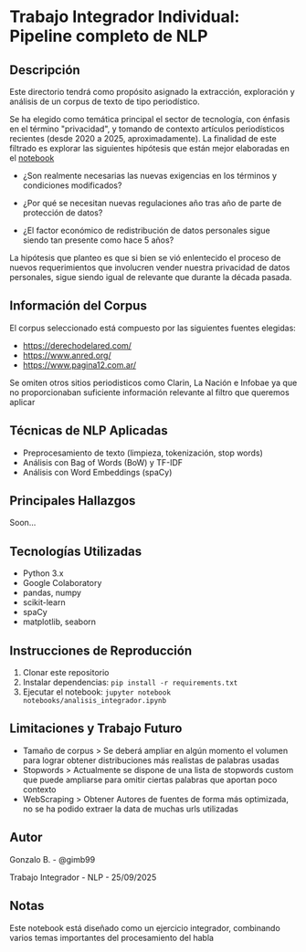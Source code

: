 # Trabajo Integrador Individual: Pipeline completo de NLP
## Descripción
Este directorio tendrá como propósito asignado la extracción, exploración y análisis de un corpus de texto de tipo periodístico.

Se ha elegido como temática principal el sector de tecnología, con énfasis en el término "privacidad", y tomando de contexto artículos periodísticos recientes (desde 2020 a 2025, aproximadamente). La finalidad de este filtrado es explorar las siguientes hipótesis que están mejor elaboradas en el [notebook](notebook/analisis_integrador.ipynb)

* ¿Son realmente necesarias las nuevas exigencias en los términos y condiciones modificados?

* ¿Por qué se necesitan nuevas regulaciones año tras año de parte de protección de datos?

* ¿El factor económico de redistribución de datos personales sigue siendo tan presente como hace 5 años?

La hipótesis que planteo es que si bien se vió enlentecido el proceso de nuevos requerimientos que involucren vender nuestra privacidad de datos personales, sigue siendo igual de relevante que durante la década pasada.

## Información del Corpus
El corpus seleccionado está compuesto por las siguientes fuentes elegidas:

* https://derechodelared.com/
* https://www.anred.org/
* https://www.pagina12.com.ar/

Se omiten otros sitios periodisticos como Clarin, La Nación e Infobae ya que no proporcionaban suficiente información relevante al filtro que queremos aplicar

## Técnicas de NLP Aplicadas
- Preprocesamiento de texto (limpieza, tokenización, stop words)
- Análisis con Bag of Words (BoW) y TF-IDF
- Análisis con Word Embeddings (spaCy)

## Principales Hallazgos
Soon...

## Tecnologías Utilizadas
- Python 3.x
- Google Colaboratory
- pandas, numpy
- scikit-learn
- spaCy
- matplotlib, seaborn

## Instrucciones de Reproducción
1. Clonar este repositorio
2. Instalar dependencias: `pip install -r requirements.txt`
3. Ejecutar el notebook: `jupyter notebook notebooks/analisis_integrador.ipynb`

## Limitaciones y Trabajo Futuro
- Tamaño de corpus > Se deberá ampliar en algún momento el volumen para lograr obtener distribuciones más realistas de palabras usadas
- Stopwords > Actualmente se dispone de una lista de stopwords custom que puede ampliarse para omitir ciertas palabras que aportan poco contexto
- WebScraping > Obtener Autores de fuentes de forma más optimizada, no se ha podido extraer la data de muchas urls utilizadas

## Autor
Gonzalo B. - @gimb99

Trabajo Integrador - NLP - 25/09/2025

## Notas
Este notebook está diseñado como un ejercicio integrador, combinando varios temas importantes del procesamiento del habla


